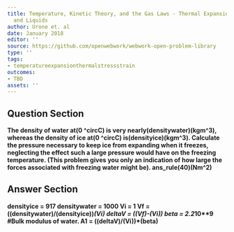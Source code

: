 ```yaml
---
title: Temperature, Kinetic Theory, and the Gas Laws - Thermal Expansion of Solids
  and Liquids
author: Urone et. al
date: January 2018
editor: ''
source: https://github.com/openwebwork/webwork-open-problem-library
type: ''
tags:
- temperatureexpansionthermalstressstrain
outcomes:
- TBD
assets: ''
---
```


## Question Section 

<b>
The density of water at(0 ^circC) is very nearly(densitywater)(kgm^3), whereas the density of ice at(0 ^circC) is(densityice)(kgm^3). Calculate the pressure necessary to keep ice from expanding when it freezes, neglecting the effect such a large pressure would have on the freezing temperature. (This problem gives you only an indication of how large the forces associated with freezing water might be).
ans_rule(40)(Nm^2)


## Answer Section

densityice = 917
densitywater = 1000
Vi = 1
Vf = ((densitywater)/(densityice))*(Vi)
deltaV = ((Vf)-(Vi))
beta = 2.2*10**9                                                #Bulk modulus of water.
A1 = ((deltaV)/(Vi))*(beta)